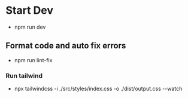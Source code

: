# Start Dev

- npm run dev

## Format code and auto fix errors

- npm run lint-fix

### Run tailwind

- npx tailwindcss -i ./src/styles/index.css -o ./dist/output.css --watch
